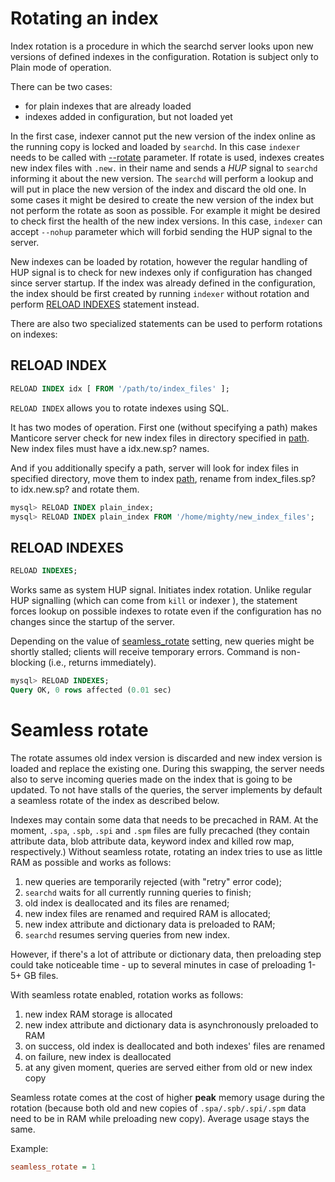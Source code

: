 # Rotating an index 

Index rotation is a procedure in which the searchd server looks upon new versions of defined indexes in the configuration. Rotation is subject only to Plain mode of operation.

There can be two cases:

* for plain indexes that are already loaded
* indexes added in configuration, but not loaded yet

In the first case, indexer cannot put the new version of the index online as the running copy is locked and loaded by `searchd`. In this case `indexer` needs to be called with [--rotate](Adding_data_from_external_storages/Plain_indexes_creation.md#Indexer-command-line-arguments) parameter. If rotate is used, indexes creates  new index files with `.new.` in their name and sends a *HUP* signal to `searchd` informing it about the new version. The `searchd` will perform a lookup and will put in place the new version of the index and discard the old one. In some cases it might be desired to create the new version of the index but not perform the rotate as soon as possible. For example it might be desired to check first the health of the new index versions. In this case, `indexer` can accept ``--nohup`` parameter which will forbid sending the HUP signal to the server.

New indexes can be loaded by rotation, however the regular handling of HUP signal is to check for new indexes only if configuration has changed since server startup. If the index was already defined in the configuration, the index should be first created by running `indexer` without rotation and perform [RELOAD INDEXES](Adding_data_from_external_storages/Rotating_an_index.md#RELOAD-INDEXES) statement instead.


There are also two specialized statements can be used to perform rotations on indexes:

## RELOAD INDEX

```sql
RELOAD INDEX idx [ FROM '/path/to/index_files' ];
```

`RELOAD INDEX` allows you to rotate indexes using SQL.

It has two modes of operation. First one (without specifying a path) makes Manticore server check for new index files in directory specified in [path](Creating_an_index/Local_indexes/Plain_and_real-time_index_settings.md#path). New index files must have a idx.new.sp? names.

And if you additionally specify a path, server will look for index files in specified directory, move them to index [path](Creating_an_index/Local_indexes/Plain_and_real-time_index_settings.md#path), rename from index\_files.sp? to idx.new.sp? and rotate them.

```sql
mysql> RELOAD INDEX plain_index;
mysql> RELOAD INDEX plain_index FROM '/home/mighty/new_index_files';
```

## RELOAD INDEXES 

```sql
RELOAD INDEXES;
```

Works same as system HUP signal. Initiates index rotation. Unlike regular HUP signalling (which can come from `kill` or indexer ), the statement forces lookup on possible indexes to rotate even if the configuration has no changes since the startup of the server.

Depending on the value of [seamless_rotate](Server_settings/Searchd.md#seamless_rotate) setting, new queries might be shortly stalled; clients will receive temporary errors. Command is non-blocking (i.e., returns immediately).

```sql
mysql> RELOAD INDEXES;
Query OK, 0 rows affected (0.01 sec)
```

# Seamless rotate

The rotate assumes old index version is discarded and new index version is loaded and replace the existing one. During this swapping, the server needs also to serve incoming queries made on the index that is going to be updated. To not have stalls of the queries, the server implements by default a seamless rotate of the index as described below. 

Indexes may contain some data that needs to be precached in RAM. At the moment, ``.spa``, ``.spb``, ``.spi`` and ``.spm`` files are fully precached (they contain attribute data, blob attribute data, keyword index and killed row map, respectively.) Without seamless rotate, rotating an index tries to use as little RAM as possible and works as follows:

1. new queries are temporarily rejected (with "retry" error code);
2. ``searchd`` waits for all currently running queries to finish;
3. old index is deallocated and its files are renamed;
4. new index files are renamed and required RAM is allocated;
5. new index attribute and dictionary data is preloaded to RAM;
6. ``searchd`` resumes serving queries from new index.

However, if there's a lot of attribute or dictionary data, then preloading step could take noticeable time - up to several minutes in case of preloading 1-5+ GB files.

With seamless rotate enabled, rotation works as follows:

1. new index RAM storage is allocated
2. new index attribute and dictionary data is asynchronously preloaded to RAM
3. on success, old index is deallocated and both indexes' files are renamed
4. on failure, new index is deallocated
5. at any given moment, queries are served either from old or new index copy

Seamless rotate comes at the cost of higher **peak** memory usage during the rotation (because both old and new copies of ``.spa/.spb/.spi/.spm`` data need to be in RAM while preloading new copy). Average usage stays the same.

Example:

```ini
seamless_rotate = 1
```